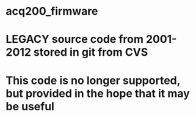 # acq200_firmware

# LEGACY source code from 2001-2012 stored in git from CVS

# This code is no longer supported, but provided in the hope that it may be useful

